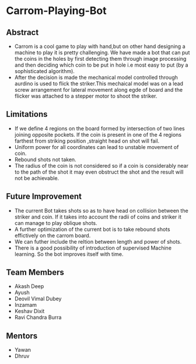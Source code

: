 # Carrom-Playing-Bot
## Abstract
- Carrom is a cool game to play with hand,but on other hand designing a machine to play it is pretty challenging. We have made a bot that can put the coins in the holes by first detecting them through image processing and then deciding which coin to be put in hole i.e most easy to put (by a sophisticated algorithm).
- After the decision is made the mechanical model controlled through aurdino is used to flick the striker.This mechaical model was on a lead screw arrangement for lateral movement along egde of board and the flicker was attached to a stepper motor to shoot the striker.
## Limitations
- If we define 4 regions on the board formed by intersection of two lines joining opposite pockets. If the coin is present in one of the 4 regions farthest from striking position
,straight head on shot will fail.
- Uniform power for all coordinates can lead to unstable movement of coin.
- Rebound shots not taken.
- The radius of the coin is not considered so if a coin is considerably near to the path of the shot it may even obstruct the shot and the result will not be achievable.
## Future Improvement
- The current Bot takes shots so as to have head on collision between the striker and coin. If it takes into account the radii of coins and striker it can manage to play oblique shots.
- A further optimization of the current bot is to take rebound shots effictively on the carrom board.
- We can futher include the reltion between length and power of shots.
- There is a good possibility of introduction of supervised Machine learning. So the bot improves itself with time.
## Team Members
- Akash Deep
- Ayush
- Deovil Vimal Dubey
- Inzamam
- Keshav Dixit
- Ravi Chandra Burra
## Mentors
- Yawan 
- Dhruv
